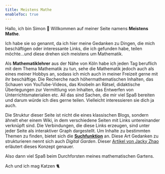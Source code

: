 ```yaml
---
title: Meistens Mathe
enableToc: true
---
```


Hallo, ich bin Simon 👋 
Willkommen auf meiner Seite namens **Meistens Mathe**. 

Ich habe sie so genannt, da ich hier meine Gedanken zu Dingen, die mich beschäftigen oder interessante Links, die ich gefunden habe, teilen möchte...und diese drehen sich meistens um Mathematik.

Als **Mathematiklehrer** aus der Nähe von Köln habe ich jeden Tag beruflich mit dem Thema Mathematik zu tun, sehe die Mathematik jedoch auch als eines meiner Hobbys an, sodass ich mich auch in meiner Freizeit gerne mit ihr beschäftige.
Die Recherche nach höhermathematischen Inhalten, das Schauen von YouTube-Videos, das Knobeln an Rätsel, didaktische Überlegungen zur Vermittlung von Inhalten, das Entwerfen von Unterrichtsmaterialien etc.
All das sind Sachen, die mir viel Spaß bereiten und darum würde ich dies gerne teilen. Vielleicht interessieren sie dich ja auch.

Die Struktur dieser Seite ist nicht die eines klassischen Blogs, sondern ähnelt eher einem Wiki, in dem verschiedene Seiten mit Links untereinander verknüpft sind. Die Verbindungen, die diese Links erzeugen, sind unter jeder Seite als interaktiver Graph dargestellt. Um Inhalte zu bestimmten Themen zu finden, bietet sich die <u>**Suchfunktion**</u> an.
Diese Art Gedanken zu strukturieren nennt sich auch *Digital Garden*. Dieser [Artikel von Jacky Zhao](https://jzhao.xyz/posts/networked-thought/) erläutert dieses Konzept genauer.

Also dann viel Spaß beim Durchforsten meines mathematischen Gartens.

Ach und ich mag Katzen 🐈


